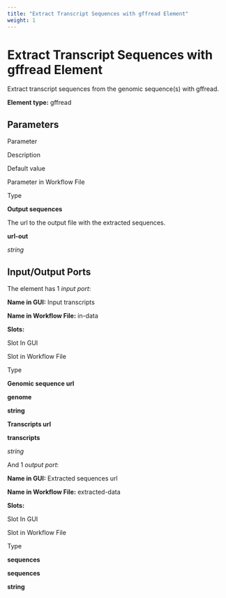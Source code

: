 ```yaml
---
title: "Extract Transcript Sequences with gffread Element"
weight: 1
---
```



# Extract Transcript Sequences with gffread Element

Extract transcript sequences from the genomic sequence(s) with gffread.

**Element type:** gffread

Parameters
----------

Parameter

Description

Default value

Parameter in Workflow File

Type

**Output sequences**

The url to the output file with the extracted sequences.



**url-out**

_string_

Input/Output Ports
------------------

The element has 1 _input port_:

**Name in GUI:** Input transcripts

**Name in  Workflow File:** in-data

**Slots:**

Slot In GUI

Slot in Workflow File

Type

**Genomic sequence url**

**genome**

__string__

**Transcripts url**

**transcripts**

_string_

And 1 _output port_:

**Name in GUI:** Extracted sequences url

**Name in Workflow File:** extracted-data

**Slots:**

Slot In GUI

Slot in Workflow File

Type

**sequences**

**sequences**

__string__
